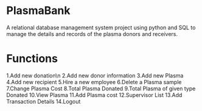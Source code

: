 # PlasmaBank
A relational database management system project using python and SQL to manage the details and records of the plasma donors and receivers.
# Functions

1.Add new donation\n
2.Add new donor information
3.Add new Plasma
4.Add new recipient
5.Hire a new employee
6.Delete a Plasma sample
7.Change Plasma Cost
8.Total Plasma Donated
9.Total Plasma of given type Donated
10.View Plasma
11.Add Plasma cost
12.Supervisor List
13.Add Transaction Details
14.Logout
